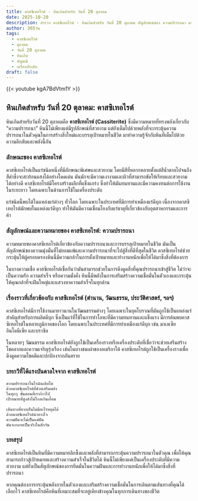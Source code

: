```yaml
---
title: คาสซิเทอไรต์ - หินเกิดสำหรับ วันที่ 20 ตุลาคม
date: 2025-10-20
description: สำรวจ คาสซิเทอไรต์ - หินเกิดสำหรับ วันที่ 20 ตุลาคม สัญลักษณ์ของ ความปรารถนา มาเรียนรู้ความหมายลึกซึ้งของหินพิเศษนี้
author: 365วัน
tags:
  - คาสซิเทอไรต์
  - ตุลาคม
  - วันที่ 20 ตุลาคม
  - หินเกิด
  - อัญมณี
  - เครื่องประดับ
draft: false
---
```


{{< youtube kgA7BdVtm1Y >}}

## หินเกิดสำหรับ วันที่ 20 ตุลาคม: คาสซิเทอไรต์

หินเกิดสำหรับวันที่ 20 ตุลาคมคือ **คาสซิเทอไรต์ (Cassiterite)** ซึ่งมีความหมายที่ทรงพลังเกี่ยวกับ “ความปรารถนา” หินนี้ไม่เพียงแต่มีรูปลักษณ์ที่สวยงาม แต่ยังเต็มไปด้วยพลังที่จะกระตุ้นความปรารถนาในตัวคุณในการสร้างสิ่งใหม่และบรรลุเป้าหมายในชีวิต มาทำความรู้จักกับหินที่เต็มไปด้วยความลึกลับและพลังนี้กัน

### ลักษณะของ คาสซิเทอไรต์

คาสซิเทอไรต์เป็นแร่ชนิดหนึ่งที่มีลักษณะพิเศษและสวยงาม โดยมีสีที่หลากหลายตั้งแต่สีน้ำตาลไปจนถึงสีดำซึ่งจะสะท้อนแสงได้อย่างโดดเด่น มันมักจะมีความเงางามและผิวที่สามารถขัดให้เรียบและสวยงามได้อย่างดี คาสซิเทอไรต์มีโครงสร้างผลึกที่แข็งแกร่ง ซึ่งทำให้มันทนทานและมีความคงทนต่อการใช้งานในระยะยาว โดยเฉพาะในด้านการใช้ในเครื่องประดับ

แร่ชนิดนี้พบได้ในแหล่งแร่ต่างๆ ทั่วโลก โดยเฉพาะในประเทศที่มีการทำเหมืองแร่ดีบุก เนื่องจากคาสซิเทอไรต์มักพบในแหล่งแร่ดีบุก ทำให้มันมีความเชื่อมโยงกับแร่ธาตุที่เกี่ยวข้องกับอุตสาหกรรมและการค้า

### สัญลักษณ์และความหมายของ คาสซิเทอไรต์: ความปรารถนา

ความหมายของคาสซิเทอไรต์เกี่ยวข้องกับความปรารถนาและการบรรลุเป้าหมายในชีวิต มันเป็นสัญลักษณ์ของความมุ่งมั่นที่ไม่ยอมแพ้และความปรารถนาที่จะไปสู่สิ่งที่ดีที่สุดในชีวิต คาสซิเทอไรต์ช่วยกระตุ้นให้ผู้ครอบครองหินนี้มีความกล้าในการตั้งเป้าหมายและทำงานหนักเพื่อให้ได้มาซึ่งสิ่งที่ต้องการ

ในบางความเชื่อ คาสซิเทอไรต์เชื่อกันว่ามันสามารถช่วยในการดึงดูดสิ่งที่คุณปรารถนาเข้าสู่ชีวิต ไม่ว่าจะเป็นความรัก ความสำเร็จ หรือความมั่งคั่ง หินนี้มีพลังในการเสริมสร้างความเชื่อมั่นในตัวเองและกระตุ้นให้คุณกล้าที่จะฝันใหญ่และแสวงหาความสำเร็จในทุกด้าน

### เรื่องราวที่เกี่ยวข้องกับ คาสซิเทอไรต์ (ตำนาน, วัฒนธรรม, ประวัติศาสตร์, ฯลฯ)

คาสซิเทอไรต์มีการใช้งานมายาวนานในวัฒนธรรมต่างๆ โดยเฉพาะในยุคโบราณที่มันถูกใช้เป็นแหล่งแร่สำคัญสำหรับการผลิตดีบุก ซึ่งเป็นแร่ที่ใช้ในการทำโลหะที่มีความทนทานและแข็งแรง มีการค้นพบคาสซิเทอไรต์ในหลายภูมิภาคของโลก โดยเฉพาะในประเทศที่มีการทำเหมืองแร่ดีบุก เช่น มาเลเซีย อินโดนีเซีย และบราซิล

ในหลายๆ วัฒนธรรม คาสซิเทอไรต์ยังถูกใช้เป็นเครื่องรางหรือเครื่องประดับที่เชื่อว่าจะช่วยเสริมสร้างโชคลาภและความเจริญรุ่งเรือง เช่นในบางชนเผ่าของอเมริกาใต้ คาสซิเทอไรต์ถูกใช้เป็นเครื่องรางเพื่อดึงดูดความโชคดีและปกป้องจากอันตราย

### บทกวีที่ได้แรงบันดาลใจจาก คาสซิเทอไรต์

```
ความปรารถนาในใจฉันเติบโต
ด้วยคาสซิเทอไรต์ที่ช่วยเสริมพลัง
ในทุกๆ ขั้นตอนที่เราก้าวไป
เป้าหมายที่สูงส่งไม่ไกลเกินเอื้อม

เส้นทางที่ยากเย็นไม่มีอะไรหยุดได้
ด้วยคาสซิเทอไรต์นำทางใจ
ความฝันจะไม่เป็นแค่ฝัน
มันจะกลายเป็นจริงในสักวัน
```

### บทสรุป

คาสซิเทอไรต์เป็นหินที่มีความหมายลึกซึ้งและพลังที่สามารถกระตุ้นความปรารถนาในตัวคุณ เพื่อให้คุณสามารถก้าวสู่เป้าหมายและสร้างความสำเร็จในชีวิตได้ หินนี้ไม่เพียงแค่เป็นเครื่องประดับที่มีความสวยงาม แต่ยังเป็นสัญลักษณ์ของการยึดมั่นในความฝันและการทำงานหนักเพื่อให้ได้มาซึ่งสิ่งที่ปรารถนา

หากคุณต้องการกระตุ้นพลังภายในตัวเองและเสริมสร้างความเชื่อมั่นในการเดินตามเส้นทางที่คุณได้เลือกไว้ คาสซิเทอไรต์คือหินที่เหมาะสมที่จะอยู่เคียงข้างคุณในทุกการเดินทางของชีวิต